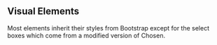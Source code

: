 ## Visual Elements

Most elements inherit their styles from Bootstrap except for the select boxes which come from a modified version of Chosen.
